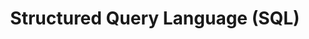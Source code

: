 ---
layout: root-directory
title: Structured Query Language (SQL)
permalink: /blog/coding/sql/

enumerate_grand_children: true
---